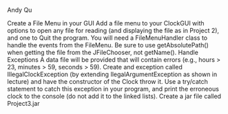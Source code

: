 Andy Qu

Create a File Menu in your GUI Add a file menu to your ClockGUI with options to open any file for reading (and displaying the file as in Project 2), and one to Quit the program. You will need a FileMenuHandler class to handle the events from the FileMenu. Be sure to use getAbsolutePath() when getting the file from the JFileChooser, not getName(). Handle Exceptions A data file will be provided that will contain errors (e.g., hours > 23, minutes > 59, seconds > 59). Create and exception called IllegalClockException (by extending IlegalArgumentException as shown in lecture) and have the constructor of the Clock throw it. Use a try/catch statement to catch this exception in your program, and print the erroneous clock to the console (do not add it to the linked lists). Create a jar file called Project3.jar
